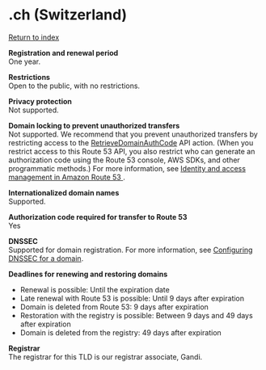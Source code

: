 # \.ch \(Switzerland\)<a name="ch"></a>

[Return to index](registrar-tld-list.md#index)

**Registration and renewal period**  
One year\.

**Restrictions**  
Open to the public, with no restrictions\. 

**Privacy protection**  
Not supported\.

**Domain locking to prevent unauthorized transfers**  
Not supported\. We recommend that you prevent unauthorized transfers by restricting access to the [RetrieveDomainAuthCode](https://docs.aws.amazon.com/Route53/latest/APIReference/API_domains_RetrieveDomainAuthCode.html) API action\. \(When you restrict access to this Route 53 API, you also restrict who can generate an authorization code using the Route 53 console, AWS SDKs, and other programmatic methods\.\) For more information, see [Identity and access management in Amazon Route 53 ](auth-and-access-control.md)\.

**Internationalized domain names**  
Supported\.

**Authorization code required for transfer to Route 53**  
Yes

**DNSSEC**  
Supported for domain registration\. For more information, see [Configuring DNSSEC for a domain](domain-configure-dnssec.md)\.

**Deadlines for renewing and restoring domains**  
+ Renewal is possible: Until the expiration date
+ Late renewal with Route 53 is possible: Until 9 days after expiration
+ Domain is deleted from Route 53: 9 days after expiration
+ Restoration with the registry is possible: Between 9 days and 49 days after expiration
+ Domain is deleted from the registry: 49 days after expiration

**Registrar**  
The registrar for this TLD is our registrar associate, Gandi\.